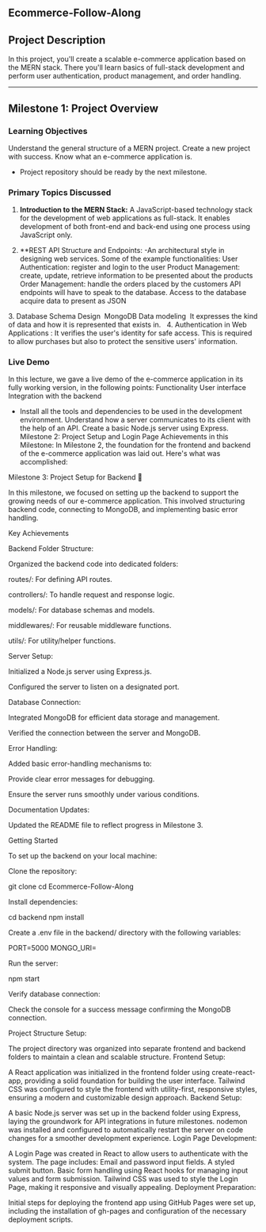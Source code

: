 Ecommerce-Follow-Along
-------------------------

## Project Description
 In this project, you'll create a scalable e-commerce application based on the MERN stack. There you'll learn basics of full-stack development and perform user authentication, product management, and order handling.

-------------------------------

## Milestone 1: Project Overview

### Learning Objectives
 Understand the general structure of a MERN project.
 Create a new project with success.
 Know what an e-commerce application is.
- Project repository should be ready by the next milestone.

### Primary Topics Discussed
1. **Introduction to the MERN Stack:**
   A JavaScript-based technology stack for the development of web applications as full-stack.
   It enables development of both front-end and back-end using one process using JavaScript only.

2. **REST API Structure and Endpoints:
-An architectural style in designing web services.
Some of the example functionalities:
User Authentication: register and login to the user
Product Management: create, update, retrieve information to be presented about the products
Order Management: handle the orders placed by the customers
API endpoints will have to speak to the database. Access to the database acquire data to present as JSON

3. Database Schema Design
 MongoDB Data modeling
 It expresses the kind of data and how it is represented that exists in.
 
4. Authentication in Web Applications :
It verifies the user's identity for safe access.
This is required to allow purchases but also to protect the sensitive users' information.
 
### Live Demo
In this lecture, we gave a live demo of the e-commerce application in its fully working version, in the following points:
Functionality
User interface
Integration with the backend
- Install all the tools and dependencies to be used in the development environment.
Understand how a server communicates to its client with the help of an API.
Create a basic Node.js server using Express.
Milestone 2: Project Setup and Login Page
Achievements in this Milestone:
In Milestone 2, the foundation for the frontend and backend of the e-commerce application was laid out. Here's what was accomplished:


Milestone 3: Project Setup for Backend 🚀

In this milestone, we focused on setting up the backend to support the growing needs of our e-commerce application. This involved structuring backend code, connecting to MongoDB, and implementing basic error handling.

Key Achievements

Backend Folder Structure:

Organized the backend code into dedicated folders:

routes/: For defining API routes.

controllers/: To handle request and response logic.

models/: For database schemas and models.

middlewares/: For reusable middleware functions.

utils/: For utility/helper functions.

Server Setup:

Initialized a Node.js server using Express.js.

Configured the server to listen on a designated port.

Database Connection:

Integrated MongoDB for efficient data storage and management.

Verified the connection between the server and MongoDB.

Error Handling:

Added basic error-handling mechanisms to:

Provide clear error messages for debugging.

Ensure the server runs smoothly under various conditions.

Documentation Updates:

Updated the README file to reflect progress in Milestone 3.

Getting Started

To set up the backend on your local machine:

Clone the repository:

git clone <repository-link>
cd Ecommerce-Follow-Along

Install dependencies:

cd backend
npm install

Create a .env file in the backend/ directory with the following variables:

PORT=5000
MONGO_URI=<your-mongodb-connection-string>

Run the server:

npm start

Verify database connection:

Check the console for a success message confirming the MongoDB connection.

Project Structure Setup:

The project directory was organized into separate frontend and backend folders to maintain a clean and scalable structure.
Frontend Setup:

A React application was initialized in the frontend folder using create-react-app, providing a solid foundation for building the user interface.
Tailwind CSS was configured to style the frontend with utility-first, responsive styles, ensuring a modern and customizable design approach.
Backend Setup:

A basic Node.js server was set up in the backend folder using Express, laying the groundwork for API integrations in future milestones.
nodemon was installed and configured to automatically restart the server on code changes for a smoother development experience.
Login Page Development:

A Login Page was created in React to allow users to authenticate with the system. The page includes:
Email and password input fields.
A styled submit button.
Basic form handling using React hooks for managing input values and form submission.
Tailwind CSS was used to style the Login Page, making it responsive and visually appealing.
Deployment Preparation:

Initial steps for deploying the frontend app using GitHub Pages were set up, including the installation of gh-pages and configuration of the necessary deployment scripts.



